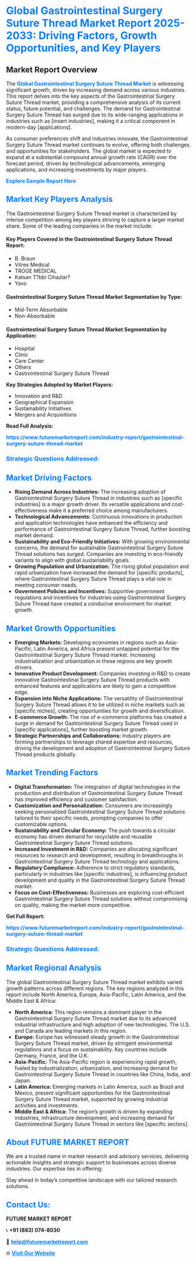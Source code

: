 <h1 style="color: #007BFF;">Global Gastrointestinal Surgery Suture Thread Market Report 2025-2033: Driving Factors, Growth Opportunities, and Key Players</h1>

<section id="overview">
<h2>Market Report Overview</h2>
<p>The <a href="https://www.futuremarketreport.com/industry-report/gastrointestinal-surgery-suture-thread-market" style="color: #007BFF; text-decoration: none;"><strong>Global Gastrointestinal Surgery Suture Thread Market</strong></a> is witnessing significant growth, driven by increasing demand across various industries. This report delves into the key aspects of the Gastrointestinal Surgery Suture Thread market, providing a comprehensive analysis of its current status, future potential, and challenges. The demand for Gastrointestinal Surgery Suture Thread has surged due to its wide-ranging applications in industries such as [insert industries], making it a critical component in modern-day [applications].</p>
<p>As consumer preferences shift and industries innovate, the Gastrointestinal Surgery Suture Thread market continues to evolve, offering both challenges and opportunities for stakeholders. The global market is expected to expand at a substantial compound annual growth rate (CAGR) over the forecast period, driven by technological advancements, emerging applications, and increasing investments by major players.</p>
</section>

<section id="overview">
<p><a href="https://www.futuremarketreport.com/request-sample/reportId=124186" style="color: #007BFF; text-decoration: none;"><strong>Explore Sample Report Here</strong></a></p>
</section>

<section id="key-players">
<h2 style="color: #007BFF;">Market Key Players Analysis</h2>
<p>The Gastrointestinal Surgery Suture Thread market is characterized by intense competition among key players striving to capture a larger market share. Some of the leading companies in the market include:</p>
<h4>Key Players Covered in the Gastrointestinal Surgery Suture Thread Report:</h4>
<ul><li>B. Braun</li><li>Vitrex Medical</li><li>TROGE MEDICAL</li><li>Katsan T?bbi Cihazlar?</li><li>Yavo</li></ul>
<h4>Gastrointestinal Surgery Suture Thread Market Segmentation by Type:</h4>
<ul><li>Mid-Term Absorbable</li><li>Non-Absorbable</li></ul>

<h4>Gastrointestinal Surgery Suture Thread Market Segmentation by Application:</h4>
<ul><li>Hospital</li><li>Clinic</li><li>Care Center</li><li>Others</li><li>Gastrointestinal Surgery Suture Thread</li></ul>
<p><strong>Key Strategies Adopted by Market Players:</strong></p>
<ul>
<li>Innovation and R&D</li>
<li>Geographical Expansion</li>
<li>Sustainability Initiatives</li>
<li>Mergers and Acquisitions</li>
</ul>
</section>

<section>
<p><strong>Read Full Analysis: </strong></p><a href="https://www.futuremarketreport.com/industry-report/gastrointestinal-surgery-suture-thread-market" style="color: #007BFF; text-decoration: none;"><strong>https://www.futuremarketreport.com/industry-report/gastrointestinal-surgery-suture-thread-market</strong></a>
<h3 style="color: #007BFF;">Strategic Questions Addressed:</h3>
</section>

<section id="driving-factors">
<h2 style="color: #007BFF;">Market Driving Factors</h2>
<ul>
<li><strong>Rising Demand Across Industries:</strong> The increasing adoption of Gastrointestinal Surgery Suture Thread in industries such as [specific industries] is a major growth driver. Its versatile applications and cost-effectiveness make it a preferred choice among manufacturers.</li>
<li><strong>Technological Advancements:</strong> Continuous innovations in production and application technologies have enhanced the efficiency and performance of Gastrointestinal Surgery Suture Thread, further boosting market demand.</li>
<li><strong>Sustainability and Eco-Friendly Initiatives:</strong> With growing environmental concerns, the demand for sustainable Gastrointestinal Surgery Suture Thread solutions has surged. Companies are investing in eco-friendly variants to align with global sustainability goals.</li>
<li><strong>Growing Population and Urbanization:</strong> The rising global population and rapid urbanization have increased the demand for [specific products], where Gastrointestinal Surgery Suture Thread plays a vital role in meeting consumer needs.</li>
<li><strong>Government Policies and Incentives:</strong> Supportive government regulations and incentives for industries using Gastrointestinal Surgery Suture Thread have created a conducive environment for market growth.</li>
</ul>
</section>

<section id="growth-opportunities">
<h2 style="color: #007BFF;">Market Growth Opportunities</h2>
<ul>
<li><strong>Emerging Markets:</strong> Developing economies in regions such as Asia-Pacific, Latin America, and Africa present untapped potential for the Gastrointestinal Surgery Suture Thread market. Increasing industrialization and urbanization in these regions are key growth drivers.</li>
<li><strong>Innovative Product Development:</strong> Companies investing in R&D to create innovative Gastrointestinal Surgery Suture Thread products with enhanced features and applications are likely to gain a competitive edge.</li>
<li><strong>Expansion into Niche Applications:</strong> The versatility of Gastrointestinal Surgery Suture Thread allows it to be utilized in niche markets such as [specific niches], creating opportunities for growth and diversification.</li>
<li><strong>E-commerce Growth:</strong> The rise of e-commerce platforms has created a surge in demand for Gastrointestinal Surgery Suture Thread used in [specific applications], further boosting market growth.</li>
<li><strong>Strategic Partnerships and Collaborations:</strong> Industry players are forming partnerships to leverage shared expertise and resources, driving the development and adoption of Gastrointestinal Surgery Suture Thread products globally.</li>
</ul>
</section>

<section id="trending-factors">
<h2 style="color: #007BFF;">Market Trending Factors</h2>
<ul>
<li><strong>Digital Transformation:</strong> The integration of digital technologies in the production and distribution of Gastrointestinal Surgery Suture Thread has improved efficiency and customer satisfaction.</li>
<li><strong>Customization and Personalization:</strong> Consumers are increasingly seeking personalized Gastrointestinal Surgery Suture Thread solutions tailored to their specific needs, prompting companies to offer customizable options.</li>
<li><strong>Sustainability and Circular Economy:</strong> The push towards a circular economy has driven demand for recyclable and reusable Gastrointestinal Surgery Suture Thread solutions.</li>
<li><strong>Increased Investment in R&D:</strong> Companies are allocating significant resources to research and development, resulting in breakthroughs in Gastrointestinal Surgery Suture Thread technology and applications.</li>
<li><strong>Regulatory Compliance:</strong> Adherence to strict regulatory standards, particularly in industries like [specific industries], is influencing product development and quality in the Gastrointestinal Surgery Suture Thread market.</li>
<li><strong>Focus on Cost-Effectiveness:</strong> Businesses are exploring cost-efficient Gastrointestinal Surgery Suture Thread solutions without compromising on quality, making the market more competitive.</li>
</ul>
</section>

<section>
<p><strong>Get Full Report: </strong></p><a href="https://www.futuremarketreport.com/industry-report/gastrointestinal-surgery-suture-thread-market" style="color: #007BFF; text-decoration: none;"><strong>https://www.futuremarketreport.com/industry-report/gastrointestinal-surgery-suture-thread-market</strong></a>
<h3 style="color: #007BFF;">Strategic Questions Addressed:</h3>
</section>


<section id="regional-analysis">
<h2 style="color: #007BFF;">Market Regional Analysis</h2>
<p>The global Gastrointestinal Surgery Suture Thread market exhibits varied growth patterns across different regions. The key regions analyzed in this report include North America, Europe, Asia-Pacific, Latin America, and the Middle East & Africa:</p>
<ul>
<li><strong>North America:</strong> This region remains a dominant player in the Gastrointestinal Surgery Suture Thread market due to its advanced industrial infrastructure and high adoption of new technologies. The U.S. and Canada are leading markets in this region.</li>
<li><strong>Europe:</strong> Europe has witnessed steady growth in the Gastrointestinal Surgery Suture Thread market, driven by stringent environmental regulations and a focus on sustainability. Key countries include Germany, France, and the U.K.</li>
<li><strong>Asia-Pacific:</strong> The Asia-Pacific region is experiencing rapid growth, fueled by industrialization, urbanization, and increasing demand for Gastrointestinal Surgery Suture Thread in countries like China, India, and Japan.</li>
<li><strong>Latin America:</strong> Emerging markets in Latin America, such as Brazil and Mexico, present significant opportunities for the Gastrointestinal Surgery Suture Thread market, supported by growing industrial activities and investments.</li>
<li><strong>Middle East & Africa:</strong> The region’s growth is driven by expanding industries, infrastructure development, and increasing demand for Gastrointestinal Surgery Suture Thread in sectors like [specific sectors].</li>
</ul>
</section>

<footer>
<h2 style="color: #007BFF;">About FUTURE MARKET REPORT</h2>
<p>We are a trusted name in market research and advisory services, delivering actionable insights and strategic support to businesses across diverse industries. Our expertise lies in offering:</p>

<p>Stay ahead in today’s competitive landscape with our tailored research solutions.</p>

<h2 style="color: #007BFF;">Contact Us:</h2>
<p><strong>FUTURE MARKET REPORT</strong></p>
<p>📞 <strong>+91 (883) 074-8030</strong></p>
<p>📧 <strong><a href="mailto:help@futuremarketreport.com" style="color: #007BFF;">help@futuremarketreport.com</a></strong></p>
<p>🌐 <strong><a href="https://www.futuremarketreport.com/" style="color: #007BFF;">Visit Our Website</a></strong></p>
</footer>